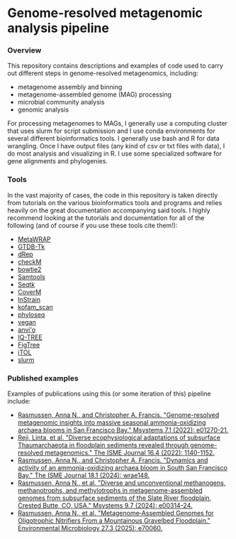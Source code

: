 # Genome-resolved metagenomic analysis pipeline

### Overview

This repository contains descriptions and examples of code used to carry out different steps in genome-resolved metagenomics, including: 
+ metagenome assembly and binning
+ metagenome-assembled genome (MAG) processing
+ microbial community analysis
+ genomic analysis

For processing metagenomes to MAGs, I generally use a computing cluster that uses slurm for script submission and I use conda environments for several different bioinformatics tools. I generally use bash and R for data wrangling. Once I have output files (any kind of csv or txt files with data), I do most analysis and visualizing in R. I use some specialized software for gene alignments and phylogenies.

### Tools
In the vast majority of cases, the code in this repository is taken directly from tutorials on the various bioinformatics tools and programs and relies heavily on the great documentation accompanying said tools. I highly recommend looking at the tutorials and documentation for all of the following (and of course if you use these tools cite them!):

+ [MetaWRAP](https://github.com/bxlab/metaWRAP/tree/master)
+ [GTDB-Tk](https://ecogenomics.github.io/GTDBTk/)
+ [dRep](https://github.com/MrOlm/drep)
+ [checkM](https://ecogenomics.github.io/CheckM/)
+ [bowtie2](https://bowtie-bio.sourceforge.net/bowtie2/index.shtml)
+ [Samtools](https://www.htslib.org/)
+ [Seqtk](https://github.com/lh3/seqtk)
+ [CoverM](https://github.com/wwood/CoverM)
+ [InStrain](https://instrain.readthedocs.io/en/latest/index.html)
+ [kofam_scan](https://www.genome.jp/ftp/tools/kofam_scan/)
+ [phyloseq](https://joey711.github.io/phyloseq/)
+ [vegan](https://github.com/vegandevs/vegan)
+ [anvi'o](https://anvio.org/)
+ [IQ-TREE](https://iqtree.github.io/)
+ [FigTree](https://github.com/rambaut/figtree)
+ [iTOL](https://itol.embl.de/)
+ [slurm](https://slurm.schedmd.com/documentation.html)

### Published examples
Examples of publications using this (or some iteration of this) pipeline include:

+ [Rasmussen, Anna N., and Christopher A. Francis. "Genome-resolved metagenomic insights into massive seasonal ammonia-oxidizing archaea blooms in San Francisco Bay." Msystems 7.1 (2022): e01270-21.](https://doi-org.stanford.idm.oclc.org/10.1128/msystems.01270-21)
+ [Reji, Linta, et al. "Diverse ecophysiological adaptations of subsurface Thaumarchaeota in floodplain sediments revealed through genome-resolved metagenomics." The ISME Journal 16.4 (2022): 1140-1152.](https://doi-org.stanford.idm.oclc.org/10.1038/s41396-021-01167-7)
+ [Rasmussen, Anna N., and Christopher A. Francis. "Dynamics and activity of an ammonia-oxidizing archaea bloom in South San Francisco Bay." The ISME Journal 18.1 (2024): wrae148.]( https://doi-org.stanford.idm.oclc.org/10.1093/ismejo/wrae148)
+ [Rasmussen, Anna N., et al. "Diverse and unconventional methanogens, methanotrophs, and methylotrophs in metagenome-assembled genomes from subsurface sediments of the Slate River floodplain, Crested Butte, CO, USA." Msystems 9.7 (2024): e00314-24.](https://doi-org.stanford.idm.oclc.org/10.1128/msystems.00314-24)
+ [Rasmussen, Anna N., et al. "Metagenome‐Assembled Genomes for Oligotrophic Nitrifiers From a Mountainous Gravelbed Floodplain." Environmental Microbiology 27.3 (2025): e70060.](https://doi-org.stanford.idm.oclc.org/10.1111/1462-2920.70060)